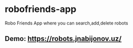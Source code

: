 # robofriends-app
Robo Friends App where you can search,add,delete robots
## Demo: https://robots.jnabijonov.uz/ 
